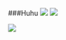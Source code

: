 ###Huhu
![](https://github-readme-stats.vercel.app/api/top-langs/?username=Dean035&layout=compact&theme=dark)
![](https://github-readme-stats.vercel.app/api?username=Dean035&show_icons=true&theme=dark)

[![](https://streak-stats.demolab.com/?user=Dean035&theme=dark)](https://git.io/streak-stats)

<!--
**Dean035/Dean035** is a ✨ _special_ ✨ repository because its `README.md` (this file) appears on your GitHub profile.

Here are some ideas to get you started:

- 🔭 I’m currently working on ...
- 🌱 I’m currently learning ...
- 👯 I’m looking to collaborate on ...
- 🤔 I’m looking for help with ...
- 💬 Ask me about ...
- 📫 How to reach me: ...
- 😄 Pronouns: ...
- ⚡ Fun fact: ...
-->
